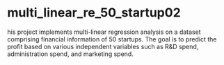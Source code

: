 # multi_linear_re_50_startup02
his project implements multi-linear regression analysis on a dataset comprising financial information of 50 startups. The goal is to predict the profit based on various independent variables such as R&amp;D spend, administration spend, and marketing spend.
